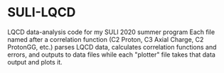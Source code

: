 # SULI-LQCD
LQCD data-analysis code for my SULI 2020 summer program
Each file named after a correlation function (C2 Proton, C3 Axial Charge, C2 ProtonGG, etc.) parses LQCD data, calculates correlation functions and errors, and outputs to data files while each "plotter" file takes that data output and plots it.
